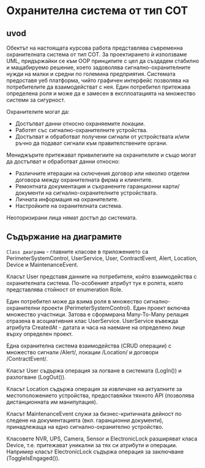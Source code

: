 # Охранителна система от тип СОТ

## uvod

Обектът на настоящата курсова работа представлява съвременна охранителната система от тип СОТ. За проектирането ѝ използваме UML, придържайки се към OOP принципите с цел да създадем стабилно и мащабируемо решение, което задоволява сигнално-охранителните нужди на малки и средни по големина предприятия. Системата предоставя уеб платформа, чийто графичен интерфейс позволява на потребителите да взаимодействат с нея. Един потребител притежава определена роля и може да е замесен в експлоатацията на множество системи за сигурност.

Охранителите могат да:

- Достъпват данни относно охраняемите локации.
- Работят със сигнално-охранителните устройства.
- Достъпват и обработват получени сигнали от устройствата и/или ръчно да подават сигнали към правителствените органи.

Мениджърите притежават привилегиите на охранителите и също могат да достъпват и обработват данни относно:

- Различните итерации на сключения договор или няколко отделни договора между охранителната фирма и клиентите.
- Ремонтната документация и съхранените гаранционни карти/документи на сигнално-охранителните устройствата.
- Личната информация на охранителите.
- Настройките на охранителната система.

Неоторизирани лица нямат достъп до системата.

## Съдържание на диаграмите

`Class диаграма` - главните класове в приложението са PerimeterSystemControl, UserService, User, ContractEvent, Alert, Location, Device и MaintenanceEvent.

Класът User представя данните на потребителя, който взаимодейства с охранителната система. По-особеният атрибут тук е ролята, която представлява стойност от enumeration Role.

Един потребител може да взима роля в множество сигнално-охранителни проекти (PerimeterSystemControl). Един проект включва множество участници. Затова е сформирана Many-To-Many релация отразена в асоциативния клас UserService. UserService въвежда атрибутa CreatedAt - датата и часа на наемане на определено лице върху определен проект.

Една охранителна система взаимодейства (CRUD операции) с множество сигнали /Alert/, локации /Location/ и договори /ContractEvent/.

Класът User съдържа операция за логване в системата (LogIn()) и разлогване (LogOut()).

Класът Location съдържа операция за извличане на актуалните за местоположението устройства, предоставяйки тяхното API (позволява дистанционната им манипулация).

Класът MaintenanceEvent служи за бизнес-критичната дейност по следене на документацията (вкл. гаранционни документи), принадлежаща на едно сигнално-охранително устройство.

Класовете NVR, UPS, Camera, Sensor и ElectronicLock разширяват класа Device, т.е. притежават уникални за тях си атрибути и операции. Например класът ElectronicLock съдържа операция за заключване (ToggleIsEngaged()).
